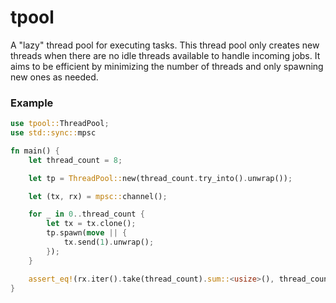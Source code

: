 # tpool
A "lazy" thread pool for executing tasks. This thread pool only creates new threads when there are no idle threads available to handle incoming jobs. It aims to be efficient by minimizing the number of threads and only spawning new ones as needed.

### Example

```rust
use tpool::ThreadPool;
use std::sync::mpsc

fn main() {
    let thread_count = 8;

    let tp = ThreadPool::new(thread_count.try_into().unwrap());

    let (tx, rx) = mpsc::channel();

    for _ in 0..thread_count {
        let tx = tx.clone();
        tp.spawn(move || {
            tx.send(1).unwrap();
        });
    }

    assert_eq!(rx.iter().take(thread_count).sum::<usize>(), thread_count);
}
```

